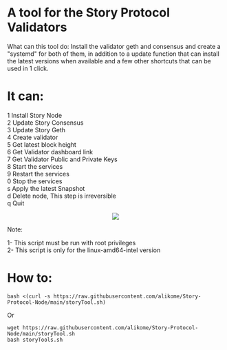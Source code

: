 # A tool for the Story Protocol Validators

What can this tool do:
Install the validator geth and consensus and create a "systemd" for both of them, in addition to
a update function that can install the latest versions when available and a few other shortcuts that can be used in 1 click.

# It can:

1 Install Story Node<br>
2 Update Story Consensus<br>
3 Update Story Geth<br>
4 Create validator<br>
5 Get latest block height<br>
6 Get Validator dashboard link<br>
7 Get Validator Public and Private Keys<br>
8 Start the services<br>
9 Restart the services<br>
0 Stop the services<br>
s Apply the latest Snapshot<br>
d Delete node, This step is irreversible<br>
q Quit

<p align="center">
  <img src="https://i.imgur.com/przWz74.png" />
</p>

Note:  

1- This script must be run with root privileges<br>
2- This script is only for the linux-amd64-intel version

# How to:

    bash <(curl -s https://raw.githubusercontent.com/alikome/Story-Protocol-Node/main/storyTool.sh)

Or

    wget https://raw.githubusercontent.com/alikome/Story-Protocol-Node/main/storyTool.sh
    bash storyTools.sh

